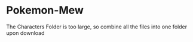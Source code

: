 # Pokemon-Mew
The Characters Folder is too large, so combine all the files into one folder upon download

